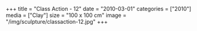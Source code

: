 +++
title = "Class Action - 12"
date = "2010-03-01"
categories = ["2010"]
media = ["Clay"]
size = "100 x 100 cm"
image = "/img/sculpture/classaction-12.jpg"
+++
